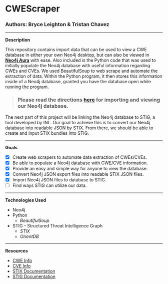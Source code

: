 # CWEScraper
### Authors: Bryce Leighton & Tristan Chavez

---

**Description**

This repository contains import data that can be used to view a CWE database in either your own Neo4j desktop, but can also be viewed in [**Neo4j Aura**](https://neo4j.com/cloud/aura/) with ease. Also included is the Python code that was used to initially populate the Neo4j database with useful information regarding CWEs and CVEs. We used BeautifulSoup to web scrape and automate the extraction of data. Within the Python program, it then stores this information inside of a Neo4j database, granted you have the database open while running the program.

>###  Please read the directions [**here**](https://github.com/brycecoder37/CWE-Database/blob/main/View-Instructions.md) for importing and viewing our Neo4j database.

The next part of this project will be linking the Neo4j database to STIG, a tool developed by INL. Our goal to achieve this is to convert our Neo4j database into readable JSON  by STIX. From there, we should be able to create and input STIX bundles into STIG.

---

**Goals**
- [x] Create web scrapers to automate data extraction of CWEs/CVEs.
- [x] Be able to populate a Neo4j database with CWE/CVE information.
- [x] Provide an easy and simple way for anyone to view the database.
- [x] Convert Neo4j JSON export files into readable STIX JSON files.
- [x] Import Neo4j JSON files to database to STIG.
- [ ] Find ways STIG can utilize our data.

---

**Technologies Used**
- Neo4j
- Python
  - *BeautifulSoup*
- STIG - Structured Threat Intelligence Graph
  - *STIX*
  - *OrientDB*

---

**Resources**
- [CWE Info](https://cwe.mitre.org/)
- [CVE Info](https://nvd.nist.gov/)
- [STIX Documentation](https://oasis-open.github.io/cti-documentation/)
- [STIG Documentation](https://github.com/idaholab/STIG)

